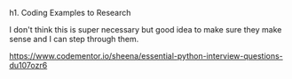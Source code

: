 h1. Coding Examples to Research

I don't think this is super necessary but good idea to make sure they make sense and I can step through them.

https://www.codementor.io/sheena/essential-python-interview-questions-du107ozr6